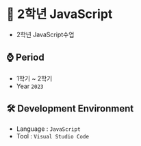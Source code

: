# 📕 2학년 JavaScript
- 2학년 JavaScript수업

## ⌚ Period
  - 1학기 ~ 2학기
  - Year `2023`

## 🛠 Development Environment
  - Language : `JavaScript` 
  - Tool : `Visual Studio Code`
